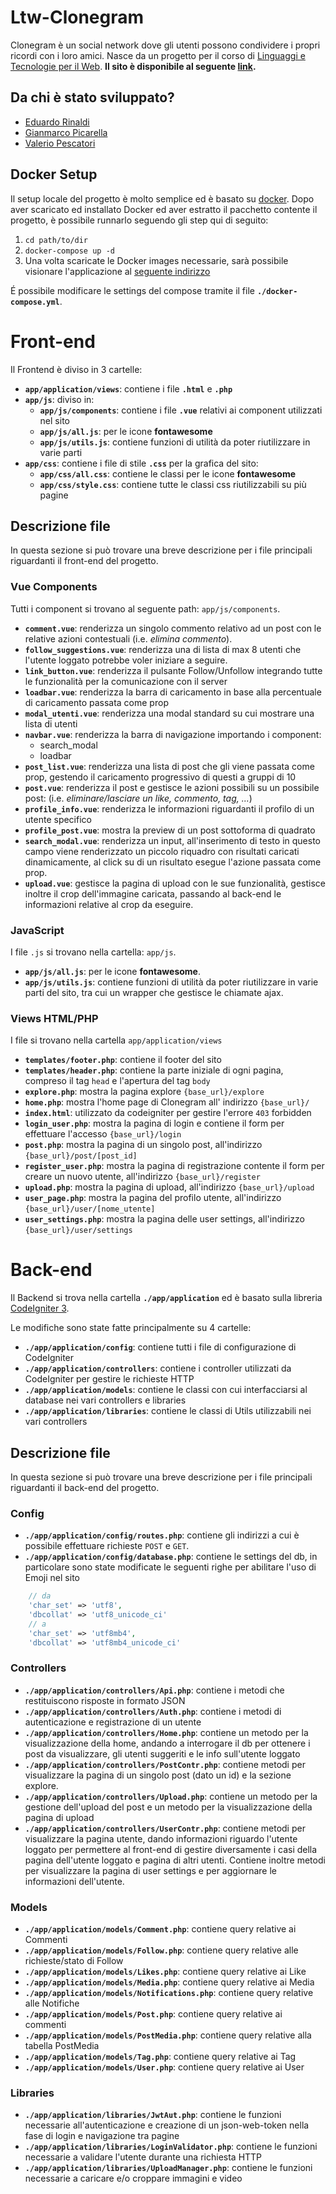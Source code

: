 # Ltw-Clonegram
Clonegram è un social network dove gli utenti possono condividere i propri ricordi con i loro amici.
Nasce da un progetto per il corso di [Linguaggi e Tecnologie per il Web](http://www.dis.uniroma1.it/rosati/lw/).
**Il sito è disponibile al seguente [link](161.35.27.71/).**

## Da chi è stato sviluppato?
* [Eduardo Rinaldi](https://github.com/edu-rinaldi)
* [Gianmarco Picarella](https://github.com/gianmarcopicarella)
* [Valerio Pescatori](https://github.com/valerio-pescatori)

## Docker Setup
Il setup locale del progetto è molto semplice ed è basato su [docker](https://www.docker.com/). Dopo aver scaricato ed installato Docker ed aver estratto il pacchetto contente il progetto, è possibile runnarlo seguendo gli step qui di seguito:
1. ```cd path/to/dir```
2. ```docker-compose up -d```
3. Una volta scaricate le Docker images necessarie, sarà possibile visionare l'applicazione al [seguente indirizzo](http://localhost:80)

É possibile modificare le settings del compose tramite il file **`./docker-compose.yml`**. 

# Front-end 
Il Frontend è diviso in 3 cartelle:
* **`app/application/views`**: contiene i file **`.html`** e **`.php`**
* **`app/js`**: diviso in:
    - **`app/js/components`**: contiene i file **`.vue`** relativi ai component utilizzati nel sito
    - **`app/js/all.js`**: per le icone **fontawesome**
    - **`app/js/utils.js`**: contiene funzioni di utilità da poter riutilizzare in varie parti
* **`app/css`**: contiene i file di stile **`.css`** per la grafica del sito:
    - **`app/css/all.css`**: contiene le classi per le icone **fontawesome**
    - **`app/css/style.css`**: contiene tutte le classi css riutilizzabili su più pagine 

## Descrizione file
In questa sezione si può trovare una breve descrizione per i file principali riguardanti il front-end del progetto.

### Vue Components 
Tutti i component si trovano al seguente path: `app/js/components`.
* **`comment.vue`**: renderizza un singolo commento relativo ad un post con le relative azioni contestuali (i.e. *elimina commento*).
* **`follow_suggestions.vue`**: renderizza una di lista di max 8 utenti che l'utente loggato potrebbe voler iniziare a seguire.
* **`link_button.vue`**: renderizza il pulsante Follow/Unfollow integrando tutte le funzionalità per la comunicazione con il server
* **`loadbar.vue`**: renderizza la barra di caricamento in base alla percentuale di caricamento passata come prop
* **`modal_utenti.vue`**: renderizza una modal standard su cui mostrare una lista di utenti
* **`navbar.vue`**: renderizza la barra di navigazione importando i component:
    - search_modal
    - loadbar
* **`post_list.vue`**: renderizza una lista di post che gli viene passata come prop, gestendo il caricamento progressivo di questi a gruppi di 10
* **`post.vue`**: renderizza il post e gestisce le azioni possibili su un possibile post: (i.e. *eliminare/lasciare un like, commento, tag, ...*) 
* **`profile_info.vue`**: renderizza le informazioni riguardanti il profilo di un utente specifico
* **`profile_post.vue`**: mostra la preview di un post sottoforma di quadrato
* **`search_modal.vue`**: renderizza un input, all'inserimento di testo in questo campo viene renderizzato un piccolo riquadro con risultati caricati dinamicamente, al click su di un risultato esegue l'azione passata come prop.
* **`upload.vue`**: gestisce la pagina di upload con le sue funzionalità, gestisce inoltre il crop dell'immagine caricata, passando al back-end le informazioni relative al crop da eseguire.


### JavaScript
I file `.js` si trovano nella cartella: `app/js`.
* **`app/js/all.js`**: per le icone **fontawesome**.
* **`app/js/utils.js`**: contiene funzioni di utilità da poter riutilizzare in varie parti del sito, tra cui un wrapper che gestisce le chiamate ajax.


### Views HTML/PHP
I file si trovano nella cartella `app/application/views`
* **`templates/footer.php`**: contiene il footer del sito
* **`templates/header.php`**: contiene la parte iniziale di ogni pagina, compreso il tag `head` e l'apertura del tag `body`
* **`explore.php`**: mostra la pagina explore `{base_url}/explore`
* **`home.php`**: mostra l'home page di Clonegram all' indirizzo `{base_url}/`
* **`index.html`**: utilizzato da codeigniter per gestire l'errore `403` forbidden
* **`login_user.php`**: mostra la pagina di login e contiene il form per effettuare l'accesso `{base_url}/login` 
* **`post.php`**: mostra la pagina di un singolo post, all'indirizzo `{base_url}/post/[post_id]`
* **`register_user.php`**: mostra la pagina di registrazione contente il form per creare un nuovo utente, all'indirizzo `{base_url}/register`
* **`upload.php`**: mostra la pagina di upload, all'indirizzo `{base_url}/upload`
* **`user_page.php`**: mostra la pagina del profilo utente, all'indirizzo `{base_url}/user/[nome_utente]`
* **`user_settings.php`**: mostra la pagina delle user settings, all'indirizzo `{base_url}/user/settings`


# Back-end
Il Backend si trova nella cartella **`./app/application`** ed è basato sulla libreria [CodeIgniter 3](https://codeigniter.com/). 

Le modifiche sono state fatte principalmente su 4 cartelle:
* **`./app/application/config`**: contiene tutti i file di configurazione di CodeIgniter
* **`./app/application/controllers`**: contiene i controller utilizzati da CodeIgniter per gestire le richieste HTTP
* **`./app/application/models`**: contiene le classi con cui interfacciarsi al database nei vari controllers e libraries
* **`./app/application/libraries`**: contiene le classi di Utils utilizzabili nei vari controllers

## Descrizione file
In questa sezione si può trovare una breve descrizione per i file principali riguardanti il back-end del progetto.

### Config
* **`./app/application/config/routes.php`**: contiene gli indirizzi a cui è possibile effettuare richieste `POST` e `GET`.
* **`./app/application/config/database.php`**: contiene le settings del db, in particolare sono state modificate le seguenti righe per abilitare l'uso di Emoji nel sito  
```php
    // da
    'char_set' => 'utf8',
	'dbcollat' => 'utf8_unicode_ci'
    // a
    'char_set' => 'utf8mb4',
	'dbcollat' => 'utf8mb4_unicode_ci' 
```
### Controllers
* **`./app/application/controllers/Api.php`**: contiene i metodi che restituiscono risposte in formato JSON 
* **`./app/application/controllers/Auth.php`**: contiene i metodi di autenticazione e registrazione di un utente
* **`./app/application/controllers/Home.php`**: contiene un metodo per la visualizzazione della home, andando a interrogare il db per ottenere i post da visualizzare, gli utenti suggeriti e le info sull'utente loggato
* **`./app/application/controllers/PostContr.php`**: contiene metodi per visualizzare la pagina di un singolo post (dato un id) e la sezione explore.
* **`./app/application/controllers/Upload.php`**: contiene un metodo per la gestione dell'upload del post e un metodo per la visualizzazione della pagina di upload
* **`./app/application/controllers/UserContr.php`**: contiene metodi per visualizzare la pagina utente, dando informazioni riguardo l'utente loggato per permettere al front-end di gestire diversamente i casi della pagina dell'utente loggato e pagina di altri utenti. Contiene inoltre metodi per visualizzare la pagina di user settings e per aggiornare le informazioni dell'utente.

### Models
* **`./app/application/models/Comment.php`**: contiene query relative ai Commenti
* **`./app/application/models/Follow.php`**: contiene query relative alle richieste/stato di Follow
* **`./app/application/models/Likes.php`**: contiene query relative ai Like
* **`./app/application/models/Media.php`**: contiene query relative ai Media
* **`./app/application/models/Notifications.php`**: contiene query relative alle Notifiche
* **`./app/application/models/Post.php`**: contiene query relative ai commenti
* **`./app/application/models/PostMedia.php`**: contiene query relative alla tabella PostMedia
* **`./app/application/models/Tag.php`**: contiene query relative ai Tag
* **`./app/application/models/User.php`**: contiene query relative ai User

### Libraries
* **`./app/application/libraries/JwtAut.php`**: contiene le funzioni necessarie all'autenticazione e creazione di un json-web-token nella fase di login e navigazione tra pagine
* **`./app/application/libraries/LoginValidator.php`**: contiene le funzioni necessarie a validare l'utente durante una richiesta HTTP
* **`./app/application/libraries/UploadManager.php`**: contiene le funzioni necessarie a caricare e/o croppare immagini e video